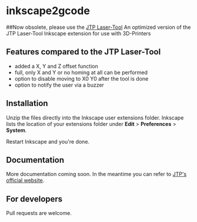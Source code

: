 # inkscape2gcode

##Now obsolete, please use the [JTP Laser-Tool](https://github.com/JTechPhotonics/J-Tech-Photonics-Laser-Tool)
An optimized version of the JTP Laser-Tool Inkscape extension for use with 3D-Printers

## Features compared to the JTP Laser-Tool
- added a X, Y and Z offset function
- full, only X and Y or no homing at all can be performed
- option to disable moving to X0 Y0 after the tool is done
- option to notify the user via a buzzer

## Installation

Unzip the files directly into the Inkscape user extensions folder. Inkscape lists the location of your extensions folder under **Edit** > **Preferences** > **System**.

Restart Inkscape and you're done.

## Documentation

More documentation coming soon. In the meantime you can refer to [JTP's official website](https://jtechphotonics.com/?page_id=2012).

## For developers

Pull requests are welcome.

